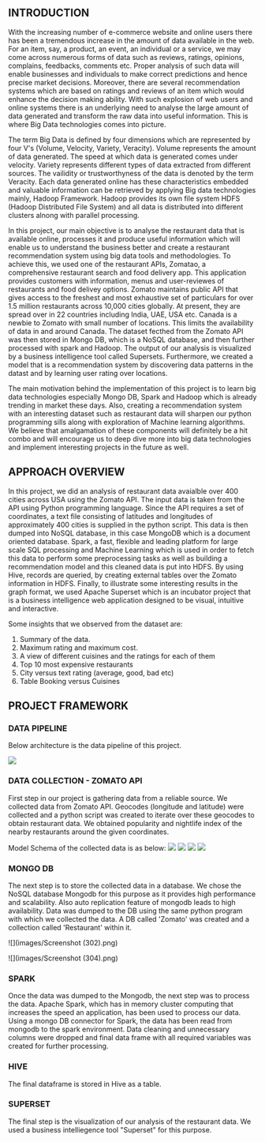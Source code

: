
## INTRODUCTION

With the increasing number of e-commerce website and online users there has been a tremendous increase in the amount of data available in the web. For an item, say, a product, an event, an individual or a service, we may come across numerous forms of data such as reviews, ratings, opinions, complains, feedbacks, comments etc. Proper analysis of such data will enable businesses and individuals to make correct predictions and hence precise market decisions. Moreover, there are several recommendation systems which are based on ratings and reviews of an item which would enhance the decision making ability. With such explosion of web users and online systems there is an underlying need to analyse the large amount of data generated and transform the raw data into useful information. This is where Big Data technologies comes into picture.

The term Big Data is defined by four dimensions which are represented by four V's (Volume, Velocity, Variety, Veracity). Volume represents the amount of data generated. The speed at which data is generated comes under velocity. Variety represents different types of data extracted from different sources. The vailidity or trustworthyness of the data is denoted by the term Veracity. Each data generated online has these characteristics embedded and valuable information can be retrieved by applying Big data technologies mainly, Hadoop Framework. Hadoop provides its own file system HDFS (Hadoop Distributed File System) and all data is distributed into different clusters alnong with parallel processing.

In this project, our main objective is to analyse the restaurant data that is available online, processes it and produce useful information which will enable us to understand the business better and create a restaurant recommendation system using big data tools and methodologies. To achieve this, we used one of the restaurant APIs, Zomatao, a comprehensive restaurant search and food delivery app. This application provides customers with information, menus and user-reviewes of restaurants and food delivey options. Zomato maintains public API that gives access to the freshest and most exhaustive set of particulars for over 1.5 million restaurants across 10,000 cities globally. At present, they are spread over in 22 countries including India, UAE, USA etc. Canada is a newbie to Zomato with small number of locations. This limits the availability of data in and around Canada. The dataset fecthed from the Zomato API was then stored in Mongo DB, which is a NoSQL database, and then further processed with spark and Hadoop. The output of our analysis is visualized by a business intelligence tool called Supersets. Furthermore, we created a model that is a recommendation system by discovering data patterns in the datast and by learning user rating over locations.

The main motivation behind the implementation of this project is to learn big data technologies especially Mongo DB, Spark and Hadoop which is already trending in market these days. Also, creating a recommendation system with an interesting dataset such as restaurant data will sharpen our python programming sills along with exploration of Machine learning algorithms. We believe that amalgamation of these components will definitely be a hit combo and will encourage us to deep dive more into big data technologies and implement interesting projects in the future as well.

## APPROACH OVERVIEW

In this project, we did an analysis of restaurant data avaialble over 400 cities across USA using the Zomato API. The input data is taken from the API using Python programming language. Since the API requires a set of coordinates, a text file consisting of latitudes and    longitudes of approximately 400 cities is supplied in the python script. This data is then dumped into NoSQL database, in this case MongoDB which is a document oriented database. Spark, a fast, flexible and leading platform for large scale SQL processing and Machine Learning which is used in order to fetch this data to perform some preprocessing tasks as well as building a recommendation model and this cleaned data is put into HDFS. By using Hive, records are queried, by creating external tables over the Zomato information in HDFS. Finally, to illustrate some interesting results in the graph format, we used Apache Superset which is an incubator project that is a business intelligence web    application designed to be visual, intuitive and interactive. 

Some insights that we observed from the dataset are: 
 
1. Summary of the data.
2. Maximum rating and maximum cost. 
3. A view of different cuisines and the ratings for each of them
4. Top 10 most expensive restaurants
5. City versus text rating (average, good, bad etc)
6. Table Booking versus Cuisines

## PROJECT FRAMEWORK

### DATA PIPELINE

Below architecture is the data pipeline of this project.


 ![](images/pipeline.PNG)
### DATA COLLECTION - ZOMATO API

First step in our project is gathering data from a reliable source. We collected data from Zomato API. Geocodes (longitude and latitude) were collected and a python script was created to iterate over these geocodes to obtain restaurant data. We obtained popularity and nightlife index of the nearby restaurants around the given coordinates.

Model Schema of the collected data is as below:
 ![](images/schema1.PNG)
 ![](images/schema2.PNG)
 ![](images/schema3.PNG)
 ![](images/schema4.PNG)
### MONGO DB

The next step is to store the collected data in a database. We chose the NoSQL database Mongodb for this purpose as it provides high performance and scalability. Also auto replication feature of mongodb leads to high availability. Data was dumped to the DB using the same python program with which we collected the data. A DB called 'Zomato' was created and a collection called 'Restaurant' within it. 


 ![](images/Screenshot (302).png)   
 
 
 
 ![](images/Screenshot (304).png)
### SPARK

Once the data was dumped to the Mongodb, the next step was to process the data. Apache Spark, which has in memory cluster computing that increases the speed an application, has been used to process our data. Using a mongo DB connector for Spark, the data has been read from mongodb to the spark environment. Data cleaning and unnecessary columns were dropped and final data frame with all required variables was created for further processing.

### HIVE

The final dataframe is stored in Hive as a table.

### SUPERSET

The final step is the visualization of our analysis of the restaurant data. We used a business intelliegence tool "Superset" for this purpose.
